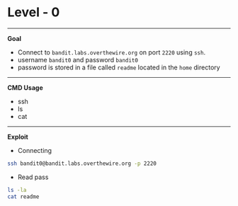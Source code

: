 # Level - 0
---

**Goal**
- Connect to `bandit.labs.overthewire.org` on port `2220` using `ssh`.
- username `bandit0` and password `bandit0`
- password is stored in a file called `readme` located in the `home` directory

---
**CMD Usage**
- ssh
- ls
- cat

---
**Exploit**
- Connecting
```bash
ssh bandit0@bandit.labs.overthewire.org -p 2220
```
- Read pass
```bash
ls -la
cat readme
```